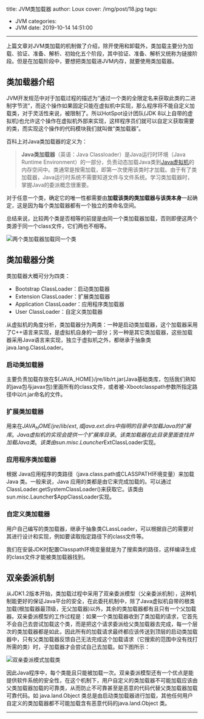 title: JVM类加载器
author: Loux
cover: /img/post/18.jpg
tags:

  - JVM
categories:
  - JVM
date: 2019-10-14 14:51:00  

---

上篇文章对JVM类加载的机制做了介绍，除开使用和卸载外，类加载主要分为加载、验证、准备、解析、初始化五个阶段，其中验证、准备、解析又统称为链接阶段。但是在加载阶段中，要想把类加载进JVM内存，就要使用类加载器。

## 类加载器介绍

JVM开发规范中对于加载过程的描述为“通过一个类的全限定名来获取此类的二进制字节流”，而这个操作如果固定只能在虚拟机中实现，那么程序将不能自定义加载类，对于灵活性来说，被限制了。所以HotSpot设计团队(JDK 8以上自带的虚拟机)也允许这个操作在虚拟机外部来实现，这样程序员们就可以自定义获取需要的类，而实现这个操作的代码模块我们就叫做“类加载器”。  

百科上对Java类加载器的定义为：

>  **Java类加载器**（英语：Java Classloader）是Java运行时环境（Java Runtime Environment）的一部分，负责动态加载Java类到[Java虚拟机](https://baike.baidu.com/item/Java虚拟机)的内存空间中。类通常是按需加载，即第一次使用该类时才加载。由于有了类加载器，Java运行时系统不需要知道文件与文件系统。学习类加载器时，掌握Java的委派概念很重要。 

对于任意一个类，确定它的唯一性都需要由**加载该类的类加载器与该类本身**一起确定，这是因为每个类加载器都有一个独立的类命名空间。  

总结来说，比较两个类是否相等的前提是由同一个类加载器加载，否则即便这两个类源于同一个class文件，它们两也不相等。

![两个类加载器加载同一个类](/images/JVM01.png)

## 类加载器分类

类加载器大概可分为四类：

* Bootstrap ClassLoader：启动类加载器
* Extension ClassLoader：扩展类加载器
* Application ClassLoader：应用程序类加载器
* User ClassLoader：自定义类加载器

从虚拟机的角度分析，类加载器分为两类：一种是启动类加载器，这个加载器采用了C++语言来实现，是虚拟机自身的一部分；另一种是其它类加载器，这些加载器采用Java语言来实现，独立于虚拟机之外，都继承于抽象类java.lang.ClassLoader。

### 启动类加载器

主要负责加载存放在${JAVA_HOME}/jre/lib/rt.jar(Java基础类库，包括我们熟知的java包与javax包)里面所有的class文件，或者被-Xbootclasspath参数所指定路径中以rt.jar命名的文件。  

### 扩展类加载器

 用来在${JAVA_HOME}/jre/lib/ext,或java.ext.dirs中指明的目录中加载 Java的扩展库。Java 虚拟机的实现会提供一个扩展库目录。该类加载器在此目录里面查找并加载 Java 类。该类由sun.misc.Launcher$ExtClassLoader实现。 

### 应用程序类加载器

 根据 Java应用程序的类路径（java.class.path或CLASSPATH环境变量）来加载 Java 类。一般来说，Java 应用的类都是由它来完成加载的。可以通过 ClassLoader.getSystemClassLoader()来获取它。该类由sun.misc.Launcher$AppClassLoader实现。 

### 自定义类加载器

用户自己编写的类加载器，继承于抽象类CLassLoader，可以根据自己的需要对其进行设计和实现，例如要读取指定路径下的class文件等。  

我们在安装JDK时配置Classpath环境变量就是为了搜索类的路径，这样编译生成的class文件才能被类加载器找到。

## 双亲委派机制

从JDK1.2版本开始，类加载过程中采用了双亲委派模型（父亲委派机制），这种机制能更好的保证Java平台的安全，在此委托机制中，除了Java虚拟机自带的根类加载(根加载器最顶级，无父加载器)以外，其余的类加载器都有且只有一个父加载器。双亲委派模型的工作过程是：如果一个类加载器收到了类加载的请求，它首先不会自己去尝试加载这个类，而是把这个请求委派给父类加载器去完成，每一个层次的类加载器都是如此，因此所有的加载请求最终都应该传送到顶层的启动类加载器中，只有父类加载器反馈自己无法完成这个加载请求（它搜索的范围中没有找打所需的类）时，子加载器才会尝试自己去加载。如下图所示：

![双亲委派模式加载类](/images/JVM02.png)

因此Java程序中，每个类能且只能被加载一次。双亲委派模型还有一个优点是能提供软件系统的安全性，在这个机制下，用户自定义的类加载器不可能加载应该由父类加载器加载的可靠类，从而防止不可靠甚至是恶意的代码代替父类加载器加载可靠代码。如 java.land.Object 类总是由启动类加载器进行加载，其他任何用户自定义的类加载器都不可能加载含有恶意代码的java.land.Object 类。

---

